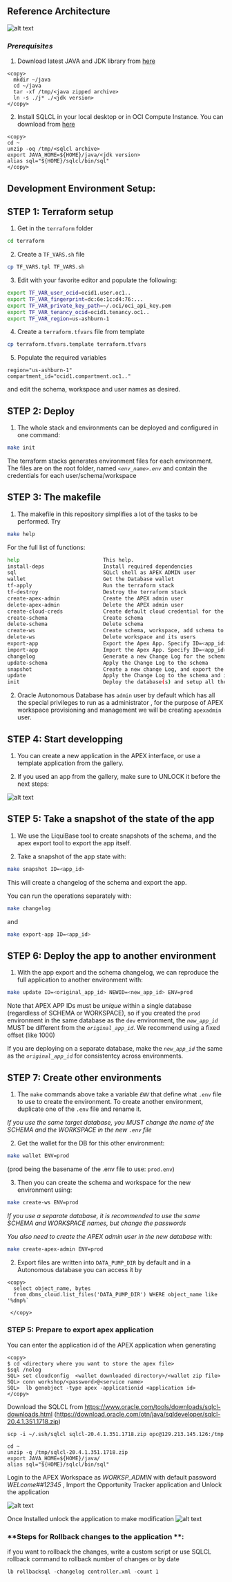 


## **Reference Architecture**


![alt text](./images/apexcicd.png)

### ***Prerequisites***

1. Download latest JAVA and JDK library from [here](https://www.oracle.com/java/technologies/javase-downloads.html)

```
<copy>
  mkdir ~/java
  cd ~/java
  tar -xf /tmp/<java zipped archive>
  ln -s ./j* ./<jdk version>
</copy>  
```

2. Install SQLCL in your local desktop or in OCI Compute Instance. You can download from [here](https://www.oracle.com/tools/downloads/sqlcl-downloads.html)

```
<copy>
cd ~
unzip -oq /tmp/<sqlcl archive>
export JAVA_HOME=${HOME}/java/<jdk version>
alias sql="${HOME}/sqlcl/bin/sql"
</copy>
```

## **Development Environment Setup**:

## **STEP 1:** Terraform setup

1. Get in the `terraform` folder

  ```bash
  cd terraform
  ```

2. Create a `TF_VARS.sh` file

  ```bash
  cp TF_VARS.tpl TF_VARS.sh
  ```

3. Edit with your favorite editor and populate the following:

  ```bash
  export TF_VAR_user_ocid=ocid1.user.oc1..
  export TF_VAR_fingerprint=dc:6e:1c:d4:76:...
  export TF_VAR_private_key_path=~/.oci/oci_api_key.pem
  export TF_VAR_tenancy_ocid=ocid1.tenancy.oc1..
  export TF_VAR_region=us-ashburn-1
  ```

4. Create a `terraform.tfvars` file from template

  ```bash
  cp terraform.tfvars.template terraform.tfvars
  ```

5. Populate the required variables

  ```
  region="us-ashburn-1"
  compartment_id="ocid1.compartment.oc1.."
  ```

  and edit the schema, workspace and user names as desired.

## **STEP 2:** Deploy

1. The whole stack and environments can be deployed and configured in one command:

  ```bash
  make init
  ```
  
  The terraform stacks generates environment files for each environment. The files are on the root folder, named *`<env_name>.env`* and contain the credentials for each user/schema/workspace


## **STEP 3:** The makefile

1. The makefile in this repository simplifies a lot of the tasks to be performed. Try 

  ```bash
  make help
  ```

  For the full list of functions:

  ```bash
  help                           This help.
  install-deps                   Install required dependencies
  sql                            SQLcl shell as APEX ADMIN user
  wallet                         Get the Database wallet
  tf-apply                       Run the terraform stack
  tf-destroy                     Destroy the terraform stack
  create-apex-admin              Create the APEX admin user
  delete-apex-admin              Delete the APEX admin user
  create-cloud-creds             Create default cloud credential for the APEX ADMIN user to use datapump to Object Storage 
  create-schema                  Create schema
  delete-schema                  Delete schema
  create-ws                      Create schema, workspace, add schema to workspace and create workspace admin user
  delete-ws                      Delete workspace and its users
  export-app                     Export the Apex App. Specify ID=<app_id>
  import-app                     Import the Apex App. Specify ID=<app_id>
  changelog                      Generate a new Change Log for the schema
  update-schema                  Apply the Change Log to the schema
  snapshot                       Create a new change Log, and export the app. Specify ID=<app_id>
  update                         Apply the Change Log to the schema and import the app. Specify ID=<app_id> NEWID=<new_app_id>
  init                           Deploy the database(s) and setup all the defined environments  
  ```

2. Oracle Autonomous Database has `admin` user by default which has all the special privileges to run as a administrator ,  for the purpose of APEX workspace provisioning and management we will be creating `apexadmin` user. 

## **STEP 4:** Start developping

1. You can create a new application in the APEX interface, or use a template application from the gallery.

2. If you used an app from the gallery, make sure to UNLOCK it before the next steps:

  ![alt text](./images/unlock.png)


## **STEP 5:** Take a snapshot of the state of the app

1. We use the LiquiBase tool to create snapshots of the schema, and the apex export tool to export the app itself.

2. Take a snapshot of the app state with:

  ```bash
  make snapshot ID=<app_id>
  ```

  This will create a changelog of the schema and export the app.

  You can run the operations separately with:

  ```bash
  make changelog
  ```

  and

  ```bash
  make export-app ID=<app_id>
  ```

## **STEP 6:** Deploy the app to another environment

1. With the app export and the schema changelog, we can reproduce the full application to another environment with:

  ```bash
  make update ID=<original_app_id> NEWID=<new_app_id> ENV=prod
  ```

  Note that APEX APP IDs must be *unique* within a single database (regardless of SCHEMA or WORKSPACE), so if you created the `prod` environment in the same database as the `dev` environment, the *`new_app_id`* MUST be different from the *`original_app_id`*. We recommend using a fixed offset (like 1000)

  If you are deploying on a separate database, make the *`new_app_id`* the same as the *`original_app_id`* for consistentcy across environments.


## **STEP 7:** Create other environments

1. The `make` commands above take a variable *`ENV`* that define what `.env` file to use to create the environment. To create another environment, duplicate one of the `.env` file and rename it.

  *If you use the same target database, you MUST change the name of the SCHEMA and the WORKSPACE in the new `.env` file*

2. Get the wallet for the DB for this other environment:

  ```bash
  make wallet ENV=prod
  ```

  (prod being the basename of the .env file to use: `prod.env`)

3. Then you can create the schema and workspace for the new environment using:

  ```bash
  make create-ws ENV=prod
  ```

  *If you use a separate database, it is recommended to use the same SCHEMA and WORKSPACE names, but change the passwords*

  *You also need to create the APEX admin user in the new database* with:

  ```bash
  make create-apex-admin ENV=prod
  ```


2. Export files are written into `DATA_PUMP_DIR` by default and in a Autonomous database you can access it by
```
<copy>
  select object_name, bytes
  from dbms_cloud.list_files('DATA_PUMP_DIR') WHERE object_name like '%dmp%`

 </copy>
 ```

### **STEP 5**: Prepare to export apex application
  You can enter the application id of the APEX application when generating

  ```
 <copy>
 $ cd <directory where you want to store the apex file>
 $sql /nolog
 SQL> set cloudconfig  <wallet downloaded directory>/<wallet zip file>
 SQL> conn workshop/<password>@<service name>
 SQL>  lb genobject -type apex -applicationid <application id>
 </copy>
 ```
Download the SQLCL from https://www.oracle.com/tools/downloads/sqlcl-downloads.html (https://download.oracle.com/otn/java/sqldeveloper/sqlcl-20.4.1.351.1718.zip)


```
scp -i ~/.ssh/sqlcl sqlcl-20.4.1.351.1718.zip opc@129.213.145.126:/tmp

cd ~
unzip -q /tmp/sqlcl-20.4.1.351.1718.zip
export JAVA_HOME=${HOME}/java/
alias sql="${HOME}/sqlcl/bin/sql"

```



Login to the APEX Workspace as *WORKSP_ADMIN* with  default password *WELcome##12345* , Import the Opportunity Tracker application and Unlock the application

![alt text](./images/opportunity_tracker.png)

Once Installed unlock the application to make modification
![alt text](./images/unlock.png)



### **Steps for Rollback changes to the application **:

if you want to rollback the changes, write a custom script or use SQLCL rollback command to rollback number of changes or by date

```
lb rollbacksql -changelog controller.xml -count 1
```
